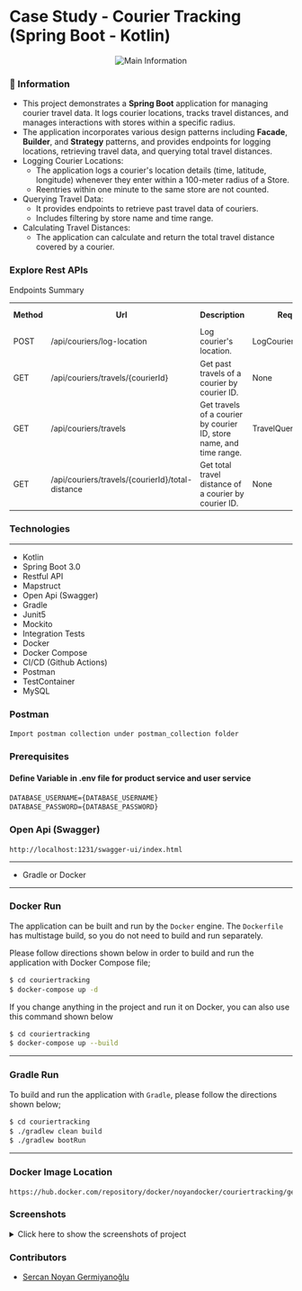 # Case Study - Courier Tracking (Spring Boot - Kotlin)

<p align="center">
    <img src="screenshots/spring_boot_microservices_courier_tracking_main.png" alt="Main Information" width="800" height="450">
</p>

### 📖 Information

<ul style="list-style-type:disc">
  <li>This project demonstrates a <b>Spring Boot</b> application for managing courier travel data. It logs courier locations, tracks travel distances, and manages interactions with stores within a specific radius.</li>
  <li>The application incorporates various design patterns including <b>Facade</b>, <b>Builder</b>, and <b>Strategy</b> patterns, and provides endpoints for logging locations, retrieving travel data, and querying total travel distances.</li>
  <li>Logging Courier Locations:
    <ul>
      <li>The application logs a courier's location details (time, latitude, longitude) whenever they enter within a 100-meter radius of a Store.</li>
      <li>Reentries within one minute to the same store are not counted.</li>
    </ul>
  </li>
  <li>Querying Travel Data:
    <ul>
      <li>It provides endpoints to retrieve past travel data of couriers.</li>
      <li>Includes filtering by store name and time range.</li>
    </ul>
  </li>
  <li>Calculating Travel Distances:
    <ul>
      <li>The application can calculate and return the total travel distance covered by a courier.</li>
    </ul>
  </li>
</ul>


### Explore Rest APIs

Endpoints Summary
<table style="width:100%">
  <tr>
      <th>Method</th>
      <th>Url</th>
      <th>Description</th>
      <th>Request Body</th>
      <th>Path Variable</th>
      <th>Response</th>
  </tr>
  <tr>
      <td>POST</td>
      <td>/api/couriers/log-location</td>
      <td>Log courier's location.</td>
      <td>LogCourierLocationRequest</td>
      <td>None</td>
      <td>CustomResponse&lt;String&gt;</td>
  </tr>
  <tr>
      <td>GET</td>
      <td>/api/couriers/travels/{courierId}</td>
      <td>Get past travels of a courier by courier ID.</td>
      <td>None</td>
      <td>courierId (UUID)</td>
      <td>CustomResponse&lt;List&lt;CourierResponse&gt;&gt;</td>
  </tr>
  <tr>
      <td>GET</td>
      <td>/api/couriers/travels</td>
      <td>Get travels of a courier by courier ID, store name, and time range.</td>
      <td>TravelQueryRequest</td>
      <td>None</td>
      <td>CustomResponse&lt;List&lt;CourierResponse&gt;&gt;</td>
  </tr>
  <tr>
      <td>GET</td>
      <td>/api/couriers/travels/{courierId}/total-distance</td>
      <td>Get total travel distance of a courier by courier ID.</td>
      <td>None</td>
      <td>courierId (UUID)</td>
      <td>CustomResponse&lt;String&gt;</td>
  </tr>
</table>


### Technologies

---
- Kotlin
- Spring Boot 3.0
- Restful API
- Mapstruct
- Open Api (Swagger)
- Gradle
- Junit5
- Mockito
- Integration Tests
- Docker
- Docker Compose
- CI/CD (Github Actions)
- Postman
- TestContainer
- MySQL

### Postman

```
Import postman collection under postman_collection folder
```


### Prerequisites

#### Define Variable in .env file for product service and user service

```
DATABASE_USERNAME={DATABASE_USERNAME}
DATABASE_PASSWORD={DATABASE_PASSWORD}
```

### Open Api (Swagger)

```
http://localhost:1231/swagger-ui/index.html
```

---
- Gradle or Docker
---


### Docker Run
The application can be built and run by the `Docker` engine. The `Dockerfile` has multistage build, so you do not need to build and run separately.

Please follow directions shown below in order to build and run the application with Docker Compose file;

```sh
$ cd couriertracking
$ docker-compose up -d
```

If you change anything in the project and run it on Docker, you can also use this command shown below

```sh
$ cd couriertracking
$ docker-compose up --build
```

---
### Gradle Run
To build and run the application with `Gradle`, please follow the directions shown below;

```sh
$ cd couriertracking
$ ./gradlew clean build
$ ./gradlew bootRun
```

---
### Docker Image Location

```
https://hub.docker.com/repository/docker/noyandocker/couriertracking/general
```

### Screenshots

<details>
<summary>Click here to show the screenshots of project</summary>
    <p> Figure 1 </p>
    <img src ="screenshots/screenshot1.PNG">
    <p> Figure 2 </p>
    <img src ="screenshots/screenshot2.PNG">
    <p> Figure 3 </p>
    <img src ="screenshots/screenshot3.PNG">
    <p> Figure 4 </p>
    <img src ="screenshots/screenshot4.PNG">
    <p> Figure 5 </p>
    <img src ="screenshots/screenshot5.PNG">
    <p> Figure 6 </p>
    <img src ="screenshots/screenshot6.PNG">
    <p> Figure 7 </p>
    <img src ="screenshots/screenshot7.PNG">
    <p> Figure 8 </p>
    <img src ="screenshots/screenshot8.PNG">
    <p> Figure 9 </p>
    <img src ="screenshots/screenshot9.PNG">
    <p> Figure 10 </p>
    <img src ="screenshots/screenshot10.PNG">
</details>


### Contributors

- [Sercan Noyan Germiyanoğlu](https://github.com/Rapter1990)